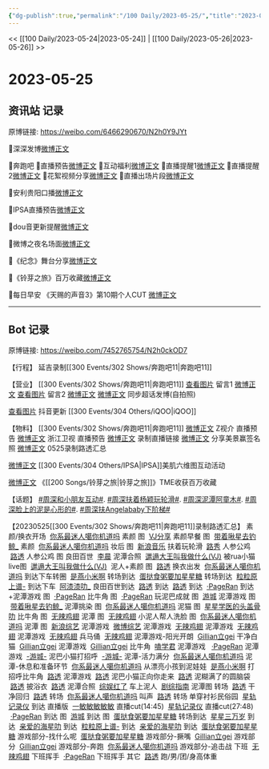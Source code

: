 ```yaml
---
{"dg-publish":true,"permalink":"/100 Daily/2023-05-25/","title":"2023-05-25","created":"2023-05-25T20:22:13.610+08:00","updated":"2023-05-28T15:44:03.446+08:00"}
---
```



<< [[100 Daily/2023-05-24\|2023-05-24]] | [[100 Daily/2023-05-26\|2023-05-26]] >>

# 2023-05-25

## 资讯站 记录

原博链接: https://weibo.com/6466290670/N2h0Y9JYt

🌟深深发博[微博正文](https://m.weibo.cn/6466290670/4905411776617250)

🌟奔跑吧
🌷直播预告[微博正文](https://m.weibo.cn/6466290670/4905255545865037)
🌷互动福利[微博正文](https://m.weibo.cn/6466290670/4905342313696415)
🌷直播提醒1[微博正文](https://m.weibo.cn/6466290670/4905314115913560)
🌷直播提醒2[微博正文](https://m.weibo.cn/6466290670/4905318091326367)
🌷花絮视频分享[微博正文](https://m.weibo.cn/6466290670/4905321485570058)
🌷直播出场片段[微博正文](https://m.weibo.cn/6466290670/4905380456432811)

🌟安利贵阳口播[微博正文](https://m.weibo.cn/6466290670/4905314728809265)

🌟IPSA直播预告[微博正文](https://m.weibo.cn/6466290670/4905261582780192)

🌟dou音更新提醒[微博正文](https://m.weibo.cn/6466290670/4905379655326356)

🌟微博之夜名场面[微博正文](https://m.weibo.cn/6466290670/4905313687834042)

🌟《纪念》舞台分享[微博正文](https://m.weibo.cn/6466290670/4905378351942841)

🌟《铃芽之旅》百万收藏[微博正文](https://m.weibo.cn/6466290670/4905343416795778)

🌟每日早安
《天赐的声音3》第10期个人CUT [微博正文](https://m.weibo.cn/6466290670/4905233114993346)

---
## Bot 记录

原博链接: https://weibo.com/7452765754/N2h0ckOD7

【行程】
延吉录制[[300 Events/302 Shows/奔跑吧11\|奔跑吧11]]

【营业】
[[300 Events/302 Shows/奔跑吧11\|奔跑吧11]]
[查看图片](https://wx3.sinaimg.cn/large/0088n2Pggy1heawapob7yj30yi0tegqe.jpg) 留言1 [微博正文](http://weibo.com/1259193624/N2eh6e3pb)
[查看图片](https://wx3.sinaimg.cn/large/0088n2Pggy1heawb0rdl4j30u00yltc3.jpg) 留言2 [微博正文](http://weibo.com/1736988591/N1XdQCj5S)
[微博正文](http://weibo.com/1736988591/N2gL5xHLL) 同步超话发博(自拍照)

[查看图片](https://wx3.sinaimg.cn/large/0088n2Pggy1heaw8rw3opj30tt1hugpm.jpg) 抖音更新 [[300 Events/304 Others/iQOO\|iQOO]]

【物料】
[[300 Events/302 Shows/奔跑吧11\|奔跑吧11]]
[微博正文](http://weibo.com/5594216204/N2e7Pv6Ag) Z视介 直播预告
[微博正文](http://weibo.com/1288369910/N2e788nh5) 浙江卫视 直播预告
[微博正文](http://weibo.com/6466290670/N2cIGoBLn) 录制直播链接
[微博正文](http://weibo.com/5242381821/N2eQEBeDG) 分享美景赢签名照
[微博正文](http://weibo.com/7452765754/N2fM7puVW) 0525录制路透汇总

[微博正文](http://weibo.com/1851789841/N2cIZ1Kix) [[300 Events/304 Others/IPSA\|IPSA]]美肌六维图互动活动

[微博正文](http://weibo.com/6355984955/N2eyVnvpH) 《[[200 Songs/铃芽之旅\|铃芽之旅]]》TME收获百万收藏

【话题】
[#周深和小朋友互动#](https://s.weibo.com/weibo?q=%23%E5%91%A8%E6%B7%B1%E5%92%8C%E5%B0%8F%E6%9C%8B%E5%8F%8B%E4%BA%92%E5%8A%A8%23).
[#周深扶着杨颖玩轮滑#](https://s.weibo.com/weibo?q=%23%E5%91%A8%E6%B7%B1%E6%89%B6%E7%9D%80%E6%9D%A8%E9%A2%96%E7%8E%A9%E8%BD%AE%E6%BB%91%23).
[#周深泥潭阿童木#](https://s.weibo.com/weibo?q=%23%E5%91%A8%E6%B7%B1%E6%B3%A5%E6%BD%AD%E9%98%BF%E7%AB%A5%E6%9C%A8%23).
[#周深脸上的泥是心形的#](https://s.weibo.com/weibo?q=%23%E5%91%A8%E6%B7%B1%E8%84%B8%E4%B8%8A%E7%9A%84%E6%B3%A5%E6%98%AF%E5%BF%83%E5%BD%A2%E7%9A%84%23).
[#周深扶Angelababy下阶梯#](https://s.weibo.com/weibo?q=%23%E5%91%A8%E6%B7%B1%E6%89%B6Angelababy%E4%B8%8B%E9%98%B6%E6%A2%AF%23)

【20230525[[300 Events/302 Shows/奔跑吧11\|奔跑吧11]]录制路透汇总】
素颜/换衣开场
 [你系最迷人噶你机道吗](https://weibo.com/7724525486/N2cdU7tTq) 素颜 图
 [VJ分享](https://weibo.com/2407743440/N2l5On0h9) 素颜早餐 图
 [带着啾星去钓鲸_](https://weibo.com/3246571812/N2cqDaPns) 素颜
 [你系最迷人噶你机道吗](https://weibo.com/7724525486/N2d1IiFkZ) 妆后 图
 [新浪音乐](https://weibo.com/1266269835/N2dI48N2E) 扶着玩轮滑
 [路秀](https://weibo.com/5125072259/N2dc2Dt7C) 人参公鸡
 [路透](https://weibo.com/5125072259/N2dc2Dt7C) 人参公鸡 图
良田百世
 [李晨](https://weibo.com/1259193624/N2eh6e3pb) 泥潭合照
 [邋遢大王叫我做什么(VJ)](https://weibo.com/6201405724/N2esoiB1v) 被rua小猫live图
 [邋遢大王叫我做什么(VJ)](https://weibo.com/6201405724/N2l3IAkwm)  泥人+素颜 图
 [路透](https://weibo.com/5122158435/N2dJijCok) 换衣出发
 [你系最迷人噶你机道吗](https://weibo.com/7724525486/N2eo7sqc3) 到达下车转圈
 [是燕小米啊](https://weibo.com/6387930181/N2dIX6uZt) 转场到达
 [蛋挞食粥要加星星糖](https://weibo.com/6048634807/N2dOld1mf) 转场到达
 [粒粒原上谱-](https://weibo.com/7488379520/N2eecgL0o) 到达下车
 [阿漆漆叻_](https://weibo.com/7409217871/N2eJStesq) 良田百世到达
 [路透](https://weibo.com/5122158435/N2dKCrgpi) 到达
 [路透](https://weibo.com/3199780861/N2dCywcNu) 到达
 [·PageRan](https://weibo.com/7633014126/N2dKWz20c) 到达+泥潭游戏 图
 [·PageRan](https://weibo.com/7633014126/N2e1qEiQ5) 比牛角 图
 [·PageRan](https://weibo.com/7633014126/N2et9y5ji) 玩泥巴成就 图
 [游城](https://weibo.com/1801743981/N2dOnyHcT) 泥潭游戏 图
 [带着啾星去钓鲸_](https://weibo.com/3246571812/N2ecvlCpS) 泥潭挑染 图
 [你系最迷人噶你机道吗](https://weibo.com/7724525486/N2dXWlkjg) 泥猫 图
 [星星学医的头盖骨叻](https://weibo.com/6239033301/N2e18npFK) 比牛角 图
 [无辣鸡翅](https://weibo.com/7495641082/N2eRznCVW) 泥潭 图
 [无辣鸡翅](https://weibo.com/7495641082/N2m4MfMRU) 小泥人帮人洗脸 图
 [你系最迷人噶你机道吗](https://weibo.com/7724525486/N2f4DzEVL) 泥潭 图
 [新浪综艺](https://weibo.com/1878335471/N2eafAz5a) 泥潭游戏
 [微博综艺](https://weibo.com/2110705772/N2e9Tvk5W) 泥潭游戏
 [无辣鸡翅](https://weibo.com/7495641082/N2dJ8fJt7) 泥潭游戏
 [无辣鸡翅](https://weibo.com/7495641082/N2dOHr3JF) 泥潭游戏
 [无辣鸡翅](https://weibo.com/7495641082/N2e3JFnuc) 兵马俑
 [无辣鸡翅](https://weibo.com/7495641082/N2nuGkce5) 泥潭游戏-阳光开朗
 [Gillian立gei](https://weibo.com/5355738926/N2dYNxDAb) 干净白猫
 [Gillian立gei](https://weibo.com/5355738926/N2edrDKyg) 泥潭游戏
 [Gillian立gei](https://weibo.com/5355738926/N2euel3Gn) 比牛角
 [嗑学君](https://weibo.com/1901459883/N2dOtdVDs) 泥潭游戏 
 [·PageRan](https://weibo.com/7633014126/N2lrohTZt) 泥潭游戏
 [-游城-](https://weibo.com/1801743981/N2eiUxm5E) 泥巴小猫打招呼
 [-游城-](https://weibo.com/1801743981/N2l9lB5Fn) 泥潭-活力满分
 [你系最迷人噶你机道吗](https://weibo.cn/sinaurl?u=https%3A//weibo.com/7724525486/N2ebuuI6O) 泥潭-休息和准备环节
 [你系最迷人噶你机道吗](https://weibo.com/7724525486/N2lEo6ot6) 从漂亮小孩到泥娃娃
 [是燕小米啊](https://weibo.com/6387930181/N2eib11pW) 打招呼比牛角
 [路透](https://weibo.cn/sinaurl?u=https%3A//weibo.com/3199780861/N2dNIicSs) 泥潭游戏
 [路透](https://weibo.com/5122158435/N2e7vrKyb) 泥巴小猫正向你走来
 [路透](https://weibo.com/5125072259/N2e8VcpQz) 泥糊满了的圆脑袋
 [路透](https://weibo.com/5122158435/N2fhmxw7D) 披浴衣
 [路透](https://weibo.com/1734247514/N2g5EAwu2) 泥潭合照
 [综娱红了](https://weibo.com/3988083589/N2ekdxs6U) 车上泥人
 [剧综指南](https://weibo.com/2685474254/N2ffgyIAv) 泥潭图
转场
 [路透](https://weibo.com/5122158435/N2f12fDa4) 干净回归
 [路透](https://weibo.cn/sinaurl?u=https%3A//weibo.com/1901459883/N2frvm0Fn) 转场
 [你系最迷人噶你机道吗](https://weibo.com/7724525486/N2fcL4NdV) 叫声
 [路透](https://weibo.com/5122158435/N2hdRt4li) 转场 单穿衬衫
​民俗园
 [星轨记录仪](https://weibo.com/6466290670/N2fY9qZt1) 到达 直播版
 [一敏敏敏敏敏](https://weibo.com/1850924997/N2hdx3HyE) 直播cut(14:45)
 [星轨记录仪](https://weibo.com/6466290670/N2igwpwSi) 直播cut(27:48)
 [·PageRan](https://weibo.com/7633014126/N2fIMvsHl) 到达 图
 [游城](https://weibo.com/1801743981/N2fIheu1H) 到达 图
 [蛋挞食粥要加星星糖](https://weibo.com/6048634807/N2fJe0xtX) 转场到达
 [星星三万岁](https://weibo.com/5630622470/N2fUq63G1) 到达
 [亲爱的海星叻](https://weibo.com/5993008108/N2fGHpVug) 到达
 [粒粒原上谱-](https://weibo.com/7488379520/N2gcEkg9O) 到达
 [亲爱的海星叻](https://weibo.com/5993008108/N2fGHpVug) 到达
 [蛋挞食粥要加星星糖](https://weibo.com/6048634807/N2giXz8Ze) 游戏部分-找什么呢
 [蛋挞食粥要加星星糖](https://weibo.com/6048634807/N2gAUt0j9) 游戏部分-撅嘴
 [Gillian立gei](https://weibo.com/5355738926/N2gifBRA5) 游戏部分
 [Gillian立gei](https://weibo.com/5355738926/N2gx1CgRM) 游戏部分-奔跑
 [你系最迷人噶你机道吗](https://weibo.com/7724525486/N2gDMyjUE) 游戏部分-追击战
下班
 [无辣鸡翅](https://weibo.com/7495641082/N2gFTvQix) 下班挥手
 [·PageRan](https://weibo.com/7633014126/N2gLFj4th) 下班挥手
​其它
 [路透](https://weibo.com/5595700253/N2lTZxL6N) 跑/男/团/身高体重
